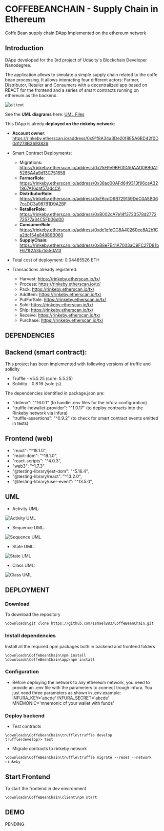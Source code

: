 # COFFEBEANCHAIN - Supply Chain in Ethereum
Coffe Bean supply chain DApp Implemented on the ethereum network

## Introduction 
DApp developed for the 3rd project of Udacity's Blockchain Developer Nanodegree.

The application allows to simulate a simple supply chain related to the coffe bean processing. It allows interacting four different actors: Farmer, Distributor, Retailer and Consumers with a decentralized app based on REACT for the frontend and a series of smart contracts running on ethereum as the backend.

![alt text](./documentation/CoffeBean_SC_BusinessProcess.png)

See the **UML diagrams** here: [UML Files](##-UML)

This DApp is alredy **deployed on the rinkeby network**:
- **Account owner**: https://rinkeby.etherscan.io/address/0x91f8A34a3De20f8E5A6BD42f0D0d1278B3693836
- Smart Contract Deployments:
    - Migrations: https://rinkeby.etherscan.io/address/0x25E9e9BF0fDA0AAD0BB0A15265A4a9d13C751658
    - **FarmerRole**: https://rinkeby.etherscan.io/address/0x38ad00AFd649313f96caA321867A16daf57adcCA
    - **DistributorRole**: https://rinkeby.etherscan.io/address/0xE6cdD6B729159DdC0A5B067caDC3a98781D9A2BF
    - **RetailerRole**: https://rinkeby.etherscan.io/address/0xB002cA7e14f3723578d277272577a34C5Fb06d00
    - **ConsumerRole**: https://rinkeby.etherscan.io/address/0xdc1efeCC8A40260ee8A2b1Ca2dc154e84886B060
    - **SupplyChain**: https://rinkeby.etherscan.io/address/0xB8e7E41A7003aC9FC27D81bF671f2A3b75550A13

- Total cost of deployment: 0.04485526 ETH

- Transactions already registered:
    - Harvest: https://rinkeby.etherscan.io/tx/
    - Process: https://rinkeby.etherscan.io/tx/
    - Pack: https://rinkeby.etherscan.io/tx/
    - AddItem: https://rinkeby.etherscan.io/tx/
    - PutForSale: https://rinkeby.etherscan.io/tx/
    - Sold: https://rinkeby.etherscan.io/tx/
    - Ship: https://rinkeby.etherscan.io/tx/
    - Receive: https://rinkeby.etherscan.io/tx/
    - Purchase: https://rinkeby.etherscan.io/tx/     

## DEPENDENCIES

## Backend (smart contract):
This project has been implemented with following versions of truffle and solidity
- Truffle - v5.5.25 (core: 5.5.25)
- Solidity - 0.8.16 (solc-js)

The dependencies identified in package.json are:
- "dotenv": "^16.0.1"                       (to handle .env files for the Infura configuration)
- "truffle-hdwallet-provider": "^1.0.17"    (to deploy contracts into the Rinkeby network via Infura)
- "truffle-assertions": "^0.9.2"            (to check for smart contract events emitted in tests)

## Frontend (web)
- "react": "^18.1.0",
- "react-dom": "^18.1.0",
- "react-scripts": "^4.0.3",
- "web3": "^1.7.3"
- "@testing-library/jest-dom": "^5.16.4",
- "@testing-library/react": "^13.2.0",
- "@testing-library/user-event": "^13.5.0",

## UML

- Activity UML:

![Activity UML](./documentation/CoffeBean_SC_ActivityUML.png)

- Sequence UML:

![Sequence UML](./documentation/CoffeBean_SC_SequenceUML.png)

- State UML:

![State UML](./documentation/CoffeBean_SC_StateUML.png)

- Class UML:

![Class UML](./documentation/CoffeBean_SC_ClassUML.png)

## DEPLOYMENT

### Download
To download the repository
```
\downloads\git clone https://github.com/IsmaelB83/CoffeBeanChain.git
```

### Install dependencies

Install all the required npm packages both in backend and frontend folders
```
\downloads\CoffeBeanChain\npm install
\downloads\CoffeBeanChain\app\npm install
```
### Configuration
- Before deploying the network to any ethereum network, you need to provide an .env file with the parameters to connect trough infura. You just need three parameters as shown in .env.example:
INFURA_KEY='abcde'
INFURA_SECRET='abcde'
MNEMONIC='mnemonic of your wallet with funds'

### Deploy backend
- Test contracts
```
\downloads\CoffeBeanChain\truffle\truffle develop
truffle(develop)> test
```

- Migrate contracts to rinkeby network
```
\downloads\CoffeBeanChain\truffle\truffle migrate --reset --network rinkeby
```

## Start Frontend
To start the frontend in dev environment 
```
\downloads\CoffeBeanChain\client\npm start
```

## DEMO
PENDING